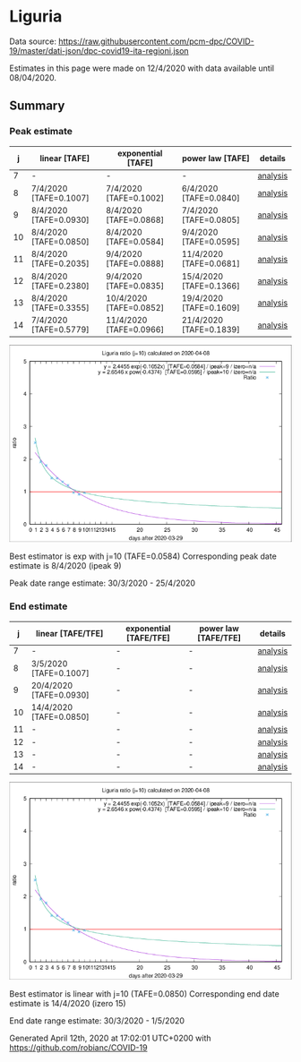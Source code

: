 # Liguria


Data source: https://raw.githubusercontent.com/pcm-dpc/COVID-19/master/dati-json/dpc-covid19-ita-regioni.json

Estimates in this page were made on 12/4/2020 with data available until 08/04/2020.


## Summary 

### Peak estimate 
|j|linear [TAFE]|exponential [TAFE]|power law [TAFE]|details|
|---|----|-----------|---------|-------|
|7|-|-|-|[analysis](COVID-19_liguria_j7_2020-04-08.md)|
|8|7/4/2020 [TAFE=0.1007]|7/4/2020 [TAFE=0.1002]|6/4/2020 [TAFE=0.0840]|[analysis](COVID-19_liguria_j8_2020-04-08.md)|
|9|8/4/2020 [TAFE=0.0930]|8/4/2020 [TAFE=0.0868]|7/4/2020 [TAFE=0.0805]|[analysis](COVID-19_liguria_j9_2020-04-08.md)|
|10|8/4/2020 [TAFE=0.0850]|8/4/2020 [TAFE=0.0584]|9/4/2020 [TAFE=0.0595]|[analysis](COVID-19_liguria_j10_2020-04-08.md)|
|11|8/4/2020 [TAFE=0.2035]|9/4/2020 [TAFE=0.0888]|11/4/2020 [TAFE=0.0681]|[analysis](COVID-19_liguria_j11_2020-04-08.md)|
|12|8/4/2020 [TAFE=0.2380]|9/4/2020 [TAFE=0.0835]|15/4/2020 [TAFE=0.1366]|[analysis](COVID-19_liguria_j12_2020-04-08.md)|
|13|8/4/2020 [TAFE=0.3355]|10/4/2020 [TAFE=0.0852]|19/4/2020 [TAFE=0.1609]|[analysis](COVID-19_liguria_j13_2020-04-08.md)|
|14|7/4/2020 [TAFE=0.5779]|11/4/2020 [TAFE=0.0966]|21/4/2020 [TAFE=0.1839]|[analysis](COVID-19_liguria_j14_2020-04-08.md)|

![best peak estimate](COVID-19_liguria_j10_2020-04-08.png)

Best estimator is exp with j=10 (TAFE=0.0584)
Corresponding peak date estimate is 8/4/2020 (ipeak 9)


Peak date range estimate: 30/3/2020 - 25/4/2020

### End estimate 
|j|linear [TAFE/TFE]|exponential [TAFE/TFE]|power law [TAFE/TFE]|details|
|---|----|-----------|---------|-------|
|7|-|-|-|[analysis](COVID-19_liguria_j7_2020-04-08.md)|
|8|3/5/2020 [TAFE=0.1007]|-|-|[analysis](COVID-19_liguria_j8_2020-04-08.md)|
|9|20/4/2020 [TAFE=0.0930]|-|-|[analysis](COVID-19_liguria_j9_2020-04-08.md)|
|10|14/4/2020 [TAFE=0.0850]|-|-|[analysis](COVID-19_liguria_j10_2020-04-08.md)|
|11|-|-|-|[analysis](COVID-19_liguria_j11_2020-04-08.md)|
|12|-|-|-|[analysis](COVID-19_liguria_j12_2020-04-08.md)|
|13|-|-|-|[analysis](COVID-19_liguria_j13_2020-04-08.md)|
|14|-|-|-|[analysis](COVID-19_liguria_j14_2020-04-08.md)|

![best zero estimate](COVID-19_liguria_j10_2020-04-08.png)

Best estimator is linear with j=10 (TAFE=0.0850)
Corresponding end date estimate is 14/4/2020 (izero 15)


End date range estimate: 30/3/2020 - 1/5/2020

Generated April 12th, 2020 at 17:02:01 UTC+0200 with https://github.com/robianc/COVID-19
